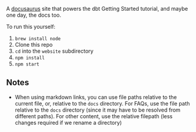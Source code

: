 A [docusaurus](https://docusaurus.io/en/) site that powers the dbt Getting Started tutorial, and maybe one day, the docs too.

To run this yourself:
1. `brew install node`
2. Clone this repo
3. `cd` into the `website` subdirectory
4. `npm install`
5. `npm start`


## Notes
* When using markdown links, you can use file paths relative to the current file, or, relative to the `docs` directory. For FAQs, use the file path relative to the `docs` directory (since it may have to be resolved from different paths). For other content, use the relative filepath (less changes required if we rename a directory)
